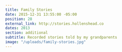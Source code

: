 ```yaml
---
title: Family Stories
date: 2015-12-31 13:55:00 -05:00
position: 28
external_link: http://stories.hollenshead.co
dates: 2013
section: additional
subtitle: Recorded stories told by my grandparents
image: "/uploads/family-stories.jpg"
---
```


